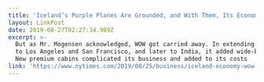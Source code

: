 ```yaml
---
title: 'Iceland’s Purple Planes Are Grounded, and With Them, Its Economy'
layout: LinkPost
date: 2019-08-27T02:27:34.989Z
excerpt: >-
  But as Mr. Mogensen acknowledged, WOW got carried away. In extending service
  to Los Angeles and San Francisco, and later to India, it added wide-body jets.
  New premium cabins complicated its business and added to its costs
link: 'https://www.nytimes.com/2019/08/25/business/iceland-economy-wow-air.html'
---
```


